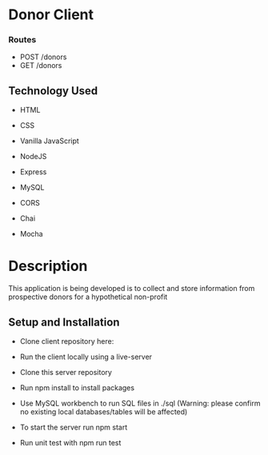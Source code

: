 # Donor Client

### Routes

- POST /donors
- GET /donors

## Technology Used

- HTML
- CSS
- Vanilla JavaScript

- NodeJS
- Express
- MySQL
- CORS
- Chai
- Mocha

# Description

This application is being developed is to collect and store information from prospective donors for a hypothetical non-profit

## Setup and Installation

- Clone client repository here:
- Run the client locally using a live-server

- Clone this server repository
- Run npm install to install packages
- Use MySQL workbench to run SQL files in ./sql (Warning: please confirm no existing local databases/tables will be affected)
- To start the server run npm start
- Run unit test with npm run test
